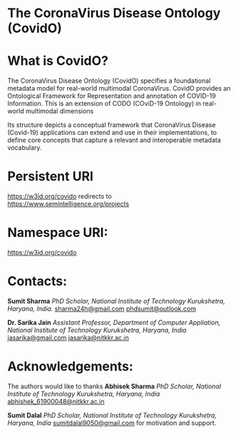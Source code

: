 # The CoronaVirus Disease Ontology (CovidO)

# What is CovidO?
The CoronaVirus Disease Ontology (CovidO) specifies a foundational metadata model for real-world multimodal CoronaVirus. CovidO provides an Ontological Framework for Representation and annotation of COVID-19 Information. This is an extension of CODO (COviD-19 Ontology) in real-world multimodal dimensions

Its structure depicts a conceptual framework that CoronaVirus Disease (Covid-19) applications can extend and use in their implementations, to define core concepts that capture a relevant and interoperable metadata vocabulary.
# Persistent URI
https://w3id.org/covido redirects to https://www.semintelligence.org/projects

# Namespace URI:
https://w3id.org/covido

# Contacts:
**Sumit Sharma**
*PhD Scholar, National Institute of Technology Kurukshetra, Haryana, India.*
<sharma24h@gmail.com>
<phdsumit@outlook.com>

**Dr. Sarika Jain**
*Assistant Professor, Department of Computer Appliation, National Institute of Technology Kurukshetra, Haryana, India*
<jasarika@gmail.com>
<jasarika@nitkkr.ac.in>

# Acknowledgements:
The authors would like to thanks 
**Abhisek Sharma**
*PhD Scholar, National Institute of Technology Kurukshetra, Haryana, India*
<abhishek_61900048@nitkkr.ac.in>

**Sumit Dalal**
*PhD Scholar, National Institute of Technology Kurukshetra, Haryana, India*
<sumitdalal9050@gmail.com>
for motivation and support.

